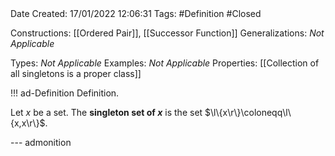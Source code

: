 <br />
<br />

Date Created: 17/01/2022 12:06:31
Tags: #Definition #Closed 

Constructions: [[Ordered Pair]], [[Successor Function]]
Generalizations: _Not Applicable_

Types: _Not Applicable_
Examples: _Not Applicable_ 
Properties: [[Collection of all singletons is a proper class]]

!!! ad-Definition Definition.

Let $x$ be a set. The **singleton set of $x$** is the set $\l\{x\r\}\coloneqq\l\{x,x\r\}$.

--- admonition
